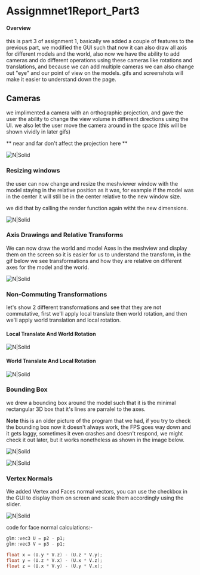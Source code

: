 # Assignmnet1Report_Part3

#### Overview
this is part 3 of assignment 1, basically we added a couple of features to the previous part, we modified the GUI such that now it can also draw all axis for different models and the world, also now we have the ability to add cameras and do different operations using these cameras like rotations and translations, and because we can add multiple cameras we can also change out "eye" and our point of view on the models.
gifs and screenshots will make it easier to understand down the page.

## Cameras

we implimented a camera with an orthographic projection, and gave the user the ability to change the view volume in different directions using the UI.
we also let the user move the camera around in the space (this will be shown vividly in later gifs)

** near and far don't affect the projection here **

![N|Solid](part3Pics/OrthographicProjections.gif)

### Resizing windows

the user can now change and resize the meshviewer window with the model staying in the relative position as it was, for example if the model was in the center it will still be in the center relative to the new window size.

we did that by calling the render function again witht the new dimensions.

![N|Solid](part3Pics/screenResizee.gif)

### Axis Drawings and Relative Transforms

We can now draw the world and model Axes in the meshview and display them on the screen so it is easier for us to understand the transform, in the gif below we see transformations and how they are relative on different axes for the model and the world.

![N|Solid](part3Pics/axisRot.gif)

### Non-Commuting Transformations

let's show 2 different transformations and see that they are not commutative, first we'll apply local translate then world rotation, and then we'll apply world translation and local rotation.

#### Local Translate And World Rotation

![N|Solid](part3Pics/NonCommunativeT1.gif)

#### World Translate And Local Rotation

![N|Solid](part3Pics/NonCommunativeT2.gif)

### Bounding Box

we drew a bounding box around the model such that it is the minimal rectangular 3D box that it's lines are parralel to the axes.

**Note** this is an older picture of the program that we had, if you try to check the bounding box now it doesn't always work, the FPS goes way down and it gets laggy, sometimes it even crashes and doesn't respond, we might check it out later, but it works nonetheless as shown in the image below.

![N|Solid](part3Pics/boundingbox1.jpg)

![N|Solid](part3Pics/boundingbox2.jpg)

### Vertex Normals

We added Vertex and Faces normal vectors, you can use the checkbox in the GUI to display them on screen and scale them accordingly using the slider.

![N|Solid](part3Pics/normalVecotrs.gif)

code for face normal calculations:-

``` c++
glm::vec3 U = p2 - p1;
glm::vec3 V = p3 - p1;

float x = (U.y * V.z) - (U.z * V.y);
float y = (U.z * V.x) - (U.x * V.z);
float z = (U.x * V.y) - (U.y * V.x);
```





